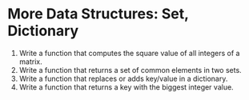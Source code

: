 # More Data Structures: Set, Dictionary

1. Write a function that computes the square value of all integers of a matrix.
2. Write a function that returns a set of common elements in two sets.
3. Write a function that replaces or adds key/value in a dictionary.
4. Write a function that returns a key with the biggest integer value.